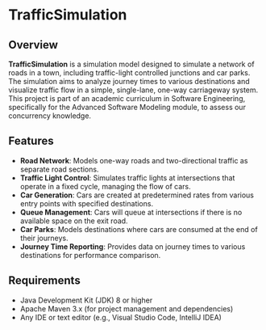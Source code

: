 # TrafficSimulation

## Overview

**TrafficSimulation** is a simulation model designed to simulate a network of roads in a town, including traffic-light controlled junctions and car parks. The simulation aims to analyze journey times to various destinations and visualize traffic flow in a simple, single-lane, one-way carriageway system. This project is part of an academic curriculum in Software Engineering, specifically for the Advanced Software Modeling module, to assess our concurrency knowledge.

## Features

- **Road Network**: Models one-way roads and two-directional traffic as separate road sections.
- **Traffic Light Control**: Simulates traffic lights at intersections that operate in a fixed cycle, managing the flow of cars.
- **Car Generation**: Cars are created at predetermined rates from various entry points with specified destinations.
- **Queue Management**: Cars will queue at intersections if there is no available space on the exit road.
- **Car Parks**: Models destinations where cars are consumed at the end of their journeys.
- **Journey Time Reporting**: Provides data on journey times to various destinations for performance comparison.

## Requirements

- Java Development Kit (JDK) 8 or higher
- Apache Maven 3.x (for project management and dependencies)
- Any IDE or text editor (e.g., Visual Studio Code, IntelliJ IDEA)